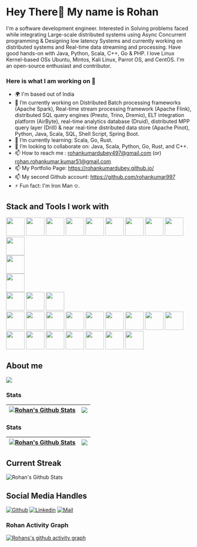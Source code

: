 Hey There👋 My name is Rohan
=============================
I'm a software development engineer. Interested in Solving problems faced while integrating Large-scale distributed systems using Async Concurrent programming & Designing low latency Systems and currently working on distributed systems and Real-time data streaming and processing. Have good hands-on with Java, Python, Scala, C++, Go & PHP. I love Linux Kernel-based OSs Ubuntu, Mintos, Kali Linux, Parrot OS, and CentOS. I'm an open-source enthusiast and contributor.

### Here is what I am working on 👋
- 🌍 I'm based out of India
- 🔭 I’m currently working on Distributed Batch processing frameworks (Apache Spark), Real-time stream processing framework (Apache Flink), distributed SQL query engines (Presto, Trino, Dremio), ELT integration platform (AirByte), real-time analytics database (Druid), distributed MPP query layer (Drill) & near real-time distributed data store (Apache Pinot), Python, Java, Scala, SQL, Shell Script, Spring Boot.
- 🌱 I’m currently learning: Scala, Go, Rust.
- 👯 I’m looking to collaborate on: Java, Scala, Python, Go, Rust, and C++.
- 📫 How to reach me : rohankumardubey497@gmail.com (or)  rohan.rohankumar.kumar51@gmail.com 
- 📫 My Portfolio Page: https://rohankumardubey.github.io/
- 📫 My second Github account: https://github.com/rohankumar997
- ⚡ Fun fact: I'm Iron Man ⎊.

## Stack and Tools I work with
<code><img height="50" src="https://www.vectorlogo.zone/logos/java/java-horizontal.svg"></code>
<code><img height="50" src="https://www.vectorlogo.zone/logos/python/python-ar21.svg"></code>
<code><img height="50" src="https://img.icons8.com/dusk/344/scala.png"></code>
<code><img height="50" src="https://www.vectorlogo.zone/logos/golang/golang-horizontal.svg"></code>
<code><img height="50" src="https://www.vectorlogo.zone/logos/rust-lang/rust-lang-icon.svg"></code>
<code><img height="50" src="https://cdn.worldvectorlogo.com/logos/c.svg"></code>
<code><img height="50" src="https://www.vectorlogo.zone/logos/php/php-horizontal.svg"></code>
<code><img height="50" src="https://www.vectorlogo.zone/logos/gnu_bash/gnu_bash-ar21.svg"></code>
<code><img height="50" src="https://www.vectorlogo.zone/logos/djangoproject/djangoproject-ar21.svg"></code>	
<code><img height="50" src="https://www.vectorlogo.zone/logos/apache_spark/apache_spark-ar21.svg"></code>	
<code><img height="50" src="https://www.vectorlogo.zone/logos/amazon_aws/amazon_aws-ar21.svg"></code>	
<code><img height="50" src="https://www.vectorlogo.zone/logos/apache_hadoop/apache_hadoop-ar21.svg"></code>		
<code><img height="50" src="https://www.vectorlogo.zone/logos/apache_hive/apache_hive-ar21.svg"></code>	
<code><img height="50" src="https://www.vectorlogo.zone/logos/mongodb/mongodb-ar21.svg"></code>
<code><img height="50" src="https://www.vectorlogo.zone/logos/mysql/mysql-horizontal.svg"></code>	
<code><img height="50" src="https://www.vectorlogo.zone/logos/mariadb/mariadb-ar21.svg"></code>
<code><img height="50" src="https://www.vectorlogo.zone/logos/postgresql/postgresql-ar21.svg"></code>
<code><img height="50" src="https://www.vectorlogo.zone/logos/apache_kafka/apache_kafka-ar21.svg"></code>
<code><img height="50" src="https://img.icons8.com/color/344/intellij-idea.png"></code>
<code><img height="50" src="https://img.icons8.com/color/344/pycharm.png"></code>
<code><img height="50" src="https://www.vectorlogo.zone/logos/visualstudio_code/visualstudio_code-ar21.svg"></code>
<code><img height="50" src="https://www.vectorlogo.zone/logos/vim/vim-ar21.svg"></code>
<code><img height="50" src="https://img.icons8.com/color/344/notepad-plus-plus.png"></code>
<code><img height="50" src="https://upload.wikimedia.org/wikipedia/commons/0/0b/UltraEditLogo.png"></code>
<code><img height="50" src="https://img.icons8.com/color/344/teradata.png"></code>
<code><img height="50" src="https://upload.wikimedia.org/wikipedia/commons/d/de/WinSCP_Logo.png"></code>
<code><img height="50" src="https://www.vectorlogo.zone/logos/github/github-ar21.svg"></code>
<code><img height="50" src="https://www.vectorlogo.zone/logos/apache/apache-official.svg"></code>
<code><img height="50" src="https://www.vectorlogo.zone/logos/opensource/opensource-ar21.svg"></code>
<code><img height="50" src="https://www.vectorlogo.zone/logos/redhat/redhat-ar21.svg"></code>
<code><img height="50" src="https://www.vectorlogo.zone/logos/gnu/gnu-ar21.svg"></code>


## About me
<p>
  <img src="https://github-profile-summary-cards.vercel.app/api/cards/profile-details?username=rohan-flutterint" />
  <br/>
</p>

### Stats
| <a href="https://github.com/rohan-flutterint/rohan-flutterint"><img align="center" src="https://github-readme-stats.vercel.app/api?username=rohan-flutterint&count_private=true&theme=buefy&show_icons=true&include_all_commits=true&show=prs_merged,prs_merged_percentage" alt="Rohan's Github Stats" /></a> | <a href="https://github.com/rohan-flutterint/rohan-flutterint"><img align="center" src="https://github-readme-stats.vercel.app/api/top-langs/?username=rohan-flutterint&layout=compact&theme=buefy&hide_border=true&langs_count=8" /></a> |
| ------------- | ------------- |

### Stats
| <a href="https://github.com/rohan-flutterint/rohan-flutterint"><img align="center" src="https://github-readme-stats.vercel.app/api?username=rohan-flutterint&count_private=true&theme=buefy&show_icons=true&include_all_commits=true" alt="Rohan's Github Stats" /></a> | <a href="https://github.com/rohan-flutterint/rohan-flutterint"><img align="center" src="https://github-readme-stats.vercel.app/api/top-langs/?username=rohan-flutterint&layout=donut" /></a> |
| ------------- | ------------- |



## Current Streak
<p>
<img align="center" src="https://streak-stats.demolab.com/?user=rohan-flutterint" alt="Rohan's Github Stats" /></a>
</p>

## Social Media Handles
[![Github](https://img.shields.io/github/followers/rohan-flutterint?label=Follow&style=social)](https://github.com/rohan-flutterint)
[![Linkedin](https://img.shields.io/badge/-Rohan%20Kumar%20Dubey-blue?style=flat-square&logo=linkedin&logoColor=white&link=)](https://www.linkedin.com/in/rohan-kumar-dubey-3a9a31156/)
[![Mail](https://img.shields.io/badge/-rohankumardubey497@gmail.com-gray?style=flat-square&logo=gmail&logoColor=red&link=)](mailto:rohankumardubey497@gmail.com)



### Rohan Activity Graph
[![Rohans's github activity graph](https://github-readme-activity-graph.vercel.app/graph?username=rohan-flutterint&theme=github-compact&bg_color=000000&color=00FF00&line=ff0000&point=FFFF00&area=true&hide_border=true)](https://github.com/rohan-flutterint/github-readme-activity-graph)


